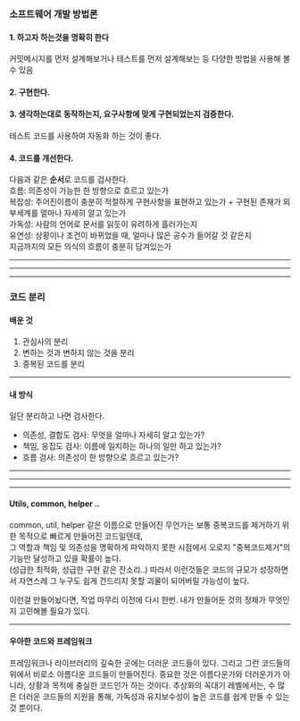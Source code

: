 ### 소프트웨어 개발 방법론     

#### 1. 하고자 하는것을 명확히 한다    
커밋메시지를 먼저 설계해보거나 테스트를 먼저 설계해보는 등 다양한 방법을 사용해 볼 수 있음
#### 2. 구현한다.  
#### 3. 생각하는대로 동작하는지, 요구사항에 맞게 구현되었는지 검증한다.  
테스트 코드를 사용하여 자동화 하는 것이 좋다.  
#### 4. 코드를 개선한다.  
다음과 같은 **순서**로 코드를 검사한다.  
흐름: 의존성이 가능한 한 방향으로 흐르고 있는가  
복잡성: 주어진이름이 충분히 적절하게 구현사항을 표현하고 있는가 + 구현된 존재가 외부세계를 얼마나 자세히 알고 있는가  
가독성: 사람의 언어로 문서를 읽듯이 유려하게 흘러가는지  
유연성: 상황이나 조건이 바뀌었을 때, 얼마나 많은 공수가 들어갈 것 같은지  	
지금까지의 모든 의식의 흐름이 충분히 담겨있는가  

---  
---  
---  

### 코드 분리

#### 배운 것  

1. 관심사의 분리  
2. 변하는 것과 변하지 않는 것을 분리  
3. 중복된 코드를 분리  

---  

#### 내 방식  

일단 분리하고 나면 검사한다.  
- 의존성, 결합도 검사: 무엇을 얼마나 자세히 알고 있는가?
- 책임, 응집도 검사: 이름에 일치하는 하나의 일만 하고 있는가?
- 흐름 검사: 의존성이 한 방향으로 흐르고 있는가?  

---  
---  
---  

#### Utils, common, helper ..

common, util, helper 같은 이름으로 만들어진 무언가는 보통 중복코드를 제거하기 위한 목적으로 빠르게 만들어진 코드일텐데,  
그 역할과 책임 및 의존성을 명확하게 파악하지 못한 시점에서 오로지 "중복코드제거"의 기능만 달성하고 있을 확률이 높다.  
(성급한 최적화, 성급한 구현 같은 잔소리..)
따라서 이런것들은 코드의 규모가 성장하면서 자연스레 그 누구도 쉽게 건드리지 못할 괴물이 되어버릴 가능성이 높다.

이런걸 만들어놨다면, 작업 마무리 이전에 다시 한번.
내가 만들어둔 것의 정체가 무엇인지 고민해볼 필요가 있다.

---

#### 우아한 코드와 프레임워크
프레임워크나 라이브러리의 깊숙한 곳에는 더러운 코드들이 있다.
그리고 그런 코드들의 위에서 비로소 아름다운 코드들이 만들어진다.
중요한 것은 아름다운가와 더러운가가 아니라, 상황과 목적에 충실한 코드인가 하는 것이다. 추상화의 꼭대기 레벨에서는, 수 많은 더러운 코드들의 지원을 통해, 가독성과 유지보수성이 높은 코드를 쉽게 만들 수 있는 것 뿐이다.